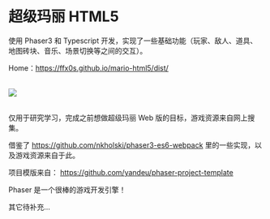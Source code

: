 # 超级玛丽 HTML5

使用 Phaser3 和 Typescript 开发，实现了一些基础功能（玩家、敌人、道具、地图砖块、音乐、场景切换等之间的交互）。

Home：<a href="https://ffx0s.github.io/mario-html5/dist/" target="_blank">https://ffx0s.github.io/mario-html5/dist/</a>

<br />
<img src="https://static.webfed.cn/Xnip2020-12-31_22-49-39.jpg">
<br />
<br />

仅用于研究学习，完成之前想做超级玛丽 Web 版的目标，游戏资源来自网上搜集。

借鉴了 <a href="https://github.com/nkholski/phaser3-es6-webpack" target="_blank">https://github.com/nkholski/phaser3-es6-webpack</a>
里的一些实现，以及游戏资源来自于此。

项目模版来自：
<a href="https://github.com/yandeu/phaser-project-template" target="_blank">https://github.com/yandeu/phaser-project-template</a>

Phaser 是一个很棒的游戏开发引擎！

其它待补充...
